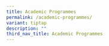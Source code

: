 ```yaml
---
title: Academic Programmes
permalink: /academic-programmes/
variant: tiptap
description: ""
third_nav_title: Academic Programmes
---
```

<p></p>